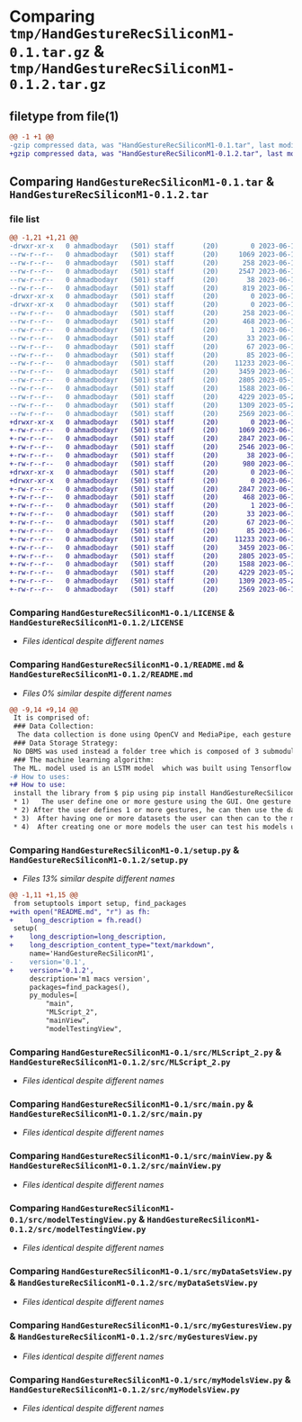 # Comparing `tmp/HandGestureRecSiliconM1-0.1.tar.gz` & `tmp/HandGestureRecSiliconM1-0.1.2.tar.gz`

## filetype from file(1)

```diff
@@ -1 +1 @@
-gzip compressed data, was "HandGestureRecSiliconM1-0.1.tar", last modified: Tue Jun 13 22:05:58 2023, max compression
+gzip compressed data, was "HandGestureRecSiliconM1-0.1.2.tar", last modified: Tue Jun 13 22:27:28 2023, max compression
```

## Comparing `HandGestureRecSiliconM1-0.1.tar` & `HandGestureRecSiliconM1-0.1.2.tar`

### file list

```diff
@@ -1,21 +1,21 @@
-drwxr-xr-x   0 ahmadbodayr   (501) staff       (20)        0 2023-06-13 22:05:58.665540 HandGestureRecSiliconM1-0.1/
--rw-r--r--   0 ahmadbodayr   (501) staff       (20)     1069 2023-06-13 20:47:04.000000 HandGestureRecSiliconM1-0.1/LICENSE
--rw-r--r--   0 ahmadbodayr   (501) staff       (20)      258 2023-06-13 22:05:58.665403 HandGestureRecSiliconM1-0.1/PKG-INFO
--rw-r--r--   0 ahmadbodayr   (501) staff       (20)     2547 2023-06-13 22:05:12.000000 HandGestureRecSiliconM1-0.1/README.md
--rw-r--r--   0 ahmadbodayr   (501) staff       (20)       38 2023-06-13 22:05:58.665579 HandGestureRecSiliconM1-0.1/setup.cfg
--rw-r--r--   0 ahmadbodayr   (501) staff       (20)      819 2023-06-13 20:42:52.000000 HandGestureRecSiliconM1-0.1/setup.py
-drwxr-xr-x   0 ahmadbodayr   (501) staff       (20)        0 2023-06-13 22:05:58.664382 HandGestureRecSiliconM1-0.1/src/
-drwxr-xr-x   0 ahmadbodayr   (501) staff       (20)        0 2023-06-13 22:05:58.665234 HandGestureRecSiliconM1-0.1/src/HandGestureRecSiliconM1.egg-info/
--rw-r--r--   0 ahmadbodayr   (501) staff       (20)      258 2023-06-13 22:05:58.000000 HandGestureRecSiliconM1-0.1/src/HandGestureRecSiliconM1.egg-info/PKG-INFO
--rw-r--r--   0 ahmadbodayr   (501) staff       (20)      468 2023-06-13 22:05:58.000000 HandGestureRecSiliconM1-0.1/src/HandGestureRecSiliconM1.egg-info/SOURCES.txt
--rw-r--r--   0 ahmadbodayr   (501) staff       (20)        1 2023-06-13 22:05:58.000000 HandGestureRecSiliconM1-0.1/src/HandGestureRecSiliconM1.egg-info/dependency_links.txt
--rw-r--r--   0 ahmadbodayr   (501) staff       (20)       33 2023-06-13 22:05:58.000000 HandGestureRecSiliconM1-0.1/src/HandGestureRecSiliconM1.egg-info/entry_points.txt
--rw-r--r--   0 ahmadbodayr   (501) staff       (20)       67 2023-06-13 22:05:58.000000 HandGestureRecSiliconM1-0.1/src/HandGestureRecSiliconM1.egg-info/requires.txt
--rw-r--r--   0 ahmadbodayr   (501) staff       (20)       85 2023-06-13 22:05:58.000000 HandGestureRecSiliconM1-0.1/src/HandGestureRecSiliconM1.egg-info/top_level.txt
--rw-r--r--   0 ahmadbodayr   (501) staff       (20)    11233 2023-06-13 18:28:48.000000 HandGestureRecSiliconM1-0.1/src/MLScript_2.py
--rw-r--r--   0 ahmadbodayr   (501) staff       (20)     3459 2023-06-11 20:53:14.000000 HandGestureRecSiliconM1-0.1/src/main.py
--rw-r--r--   0 ahmadbodayr   (501) staff       (20)     2805 2023-05-17 13:36:20.000000 HandGestureRecSiliconM1-0.1/src/mainView.py
--rw-r--r--   0 ahmadbodayr   (501) staff       (20)     1588 2023-06-12 21:52:36.000000 HandGestureRecSiliconM1-0.1/src/modelTestingView.py
--rw-r--r--   0 ahmadbodayr   (501) staff       (20)     4229 2023-05-21 00:52:06.000000 HandGestureRecSiliconM1-0.1/src/myDataSetsView.py
--rw-r--r--   0 ahmadbodayr   (501) staff       (20)     1309 2023-05-20 23:46:55.000000 HandGestureRecSiliconM1-0.1/src/myGesturesView.py
--rw-r--r--   0 ahmadbodayr   (501) staff       (20)     2569 2023-06-12 23:00:37.000000 HandGestureRecSiliconM1-0.1/src/myModelsView.py
+drwxr-xr-x   0 ahmadbodayr   (501) staff       (20)        0 2023-06-13 22:27:28.419332 HandGestureRecSiliconM1-0.1.2/
+-rw-r--r--   0 ahmadbodayr   (501) staff       (20)     1069 2023-06-13 20:47:04.000000 HandGestureRecSiliconM1-0.1.2/LICENSE
+-rw-r--r--   0 ahmadbodayr   (501) staff       (20)     2847 2023-06-13 22:27:28.419176 HandGestureRecSiliconM1-0.1.2/PKG-INFO
+-rw-r--r--   0 ahmadbodayr   (501) staff       (20)     2546 2023-06-13 22:12:56.000000 HandGestureRecSiliconM1-0.1.2/README.md
+-rw-r--r--   0 ahmadbodayr   (501) staff       (20)       38 2023-06-13 22:27:28.419370 HandGestureRecSiliconM1-0.1.2/setup.cfg
+-rw-r--r--   0 ahmadbodayr   (501) staff       (20)      980 2023-06-13 22:27:24.000000 HandGestureRecSiliconM1-0.1.2/setup.py
+drwxr-xr-x   0 ahmadbodayr   (501) staff       (20)        0 2023-06-13 22:27:28.418292 HandGestureRecSiliconM1-0.1.2/src/
+drwxr-xr-x   0 ahmadbodayr   (501) staff       (20)        0 2023-06-13 22:27:28.419001 HandGestureRecSiliconM1-0.1.2/src/HandGestureRecSiliconM1.egg-info/
+-rw-r--r--   0 ahmadbodayr   (501) staff       (20)     2847 2023-06-13 22:27:28.000000 HandGestureRecSiliconM1-0.1.2/src/HandGestureRecSiliconM1.egg-info/PKG-INFO
+-rw-r--r--   0 ahmadbodayr   (501) staff       (20)      468 2023-06-13 22:27:28.000000 HandGestureRecSiliconM1-0.1.2/src/HandGestureRecSiliconM1.egg-info/SOURCES.txt
+-rw-r--r--   0 ahmadbodayr   (501) staff       (20)        1 2023-06-13 22:27:28.000000 HandGestureRecSiliconM1-0.1.2/src/HandGestureRecSiliconM1.egg-info/dependency_links.txt
+-rw-r--r--   0 ahmadbodayr   (501) staff       (20)       33 2023-06-13 22:27:28.000000 HandGestureRecSiliconM1-0.1.2/src/HandGestureRecSiliconM1.egg-info/entry_points.txt
+-rw-r--r--   0 ahmadbodayr   (501) staff       (20)       67 2023-06-13 22:27:28.000000 HandGestureRecSiliconM1-0.1.2/src/HandGestureRecSiliconM1.egg-info/requires.txt
+-rw-r--r--   0 ahmadbodayr   (501) staff       (20)       85 2023-06-13 22:27:28.000000 HandGestureRecSiliconM1-0.1.2/src/HandGestureRecSiliconM1.egg-info/top_level.txt
+-rw-r--r--   0 ahmadbodayr   (501) staff       (20)    11233 2023-06-13 18:28:48.000000 HandGestureRecSiliconM1-0.1.2/src/MLScript_2.py
+-rw-r--r--   0 ahmadbodayr   (501) staff       (20)     3459 2023-06-11 20:53:14.000000 HandGestureRecSiliconM1-0.1.2/src/main.py
+-rw-r--r--   0 ahmadbodayr   (501) staff       (20)     2805 2023-05-17 13:36:20.000000 HandGestureRecSiliconM1-0.1.2/src/mainView.py
+-rw-r--r--   0 ahmadbodayr   (501) staff       (20)     1588 2023-06-12 21:52:36.000000 HandGestureRecSiliconM1-0.1.2/src/modelTestingView.py
+-rw-r--r--   0 ahmadbodayr   (501) staff       (20)     4229 2023-05-21 00:52:06.000000 HandGestureRecSiliconM1-0.1.2/src/myDataSetsView.py
+-rw-r--r--   0 ahmadbodayr   (501) staff       (20)     1309 2023-05-20 23:46:55.000000 HandGestureRecSiliconM1-0.1.2/src/myGesturesView.py
+-rw-r--r--   0 ahmadbodayr   (501) staff       (20)     2569 2023-06-12 23:00:37.000000 HandGestureRecSiliconM1-0.1.2/src/myModelsView.py
```

### Comparing `HandGestureRecSiliconM1-0.1/LICENSE` & `HandGestureRecSiliconM1-0.1.2/LICENSE`

 * *Files identical despite different names*

### Comparing `HandGestureRecSiliconM1-0.1/README.md` & `HandGestureRecSiliconM1-0.1.2/README.md`

 * *Files 0% similar despite different names*

```diff
@@ -9,14 +9,14 @@
 It is comprised of:
 ### Data Collection:
  The data collection is done using OpenCV and MediaPipe, each gesture is composed of 80 videos each is 30 frames, with each frame containing the 42 landmarks for each hand. Each landmark is an X, Y,  Z  tupple which describes the location of that specific landmark.
 ### Data Storage Strategy:
 No DBMS was used instead a folder tree which is composed of 3 submodules was built. The first submodule is  a  gestures folder that contains all the gestures defined by the user, the second is a datasets submodule which contains all the datasets created by the user. A single dataset is a non null subset of the gestures.
 ### The machine learning algorithm:
 The ML. model used is an LSTM model  which was built using Tensorflow 2.X  and the Keras ApI. for tensorFlow.
-# How to uses:
+# How to use:
 install the library from $ pip using pip install HandGestureRecSiliconM1 and in your python project write at the terminal run 
 * 1)   The user define one or more gesture using the GUI. One gesture is to be defined at a time. The gesture is defined by giving it a name and pressing create gesture then OpenCV will  give the user access to the webcam, 80 videos will be taken each is 30 frames in length so the user needs to do the gesture for 80 times. The starting time of each try of the 80 will be shown on the screen.
 * 2) After the user defines 1 or more gestures, he can then use the datasets submodule to create a dataset which will then serve as an input to the ML. model. To create a dataset the user have to give it a name and choose a subset of the gestures he defiend before hand then press create dataset.
 * 3)  After having one or more datasets the user can then can to the models submodule to crerate a model to a specific dataset. There is a 1:1 relation between the datasets and the models meaning that every dataset can only contribute to only one model.
 * 4)  After creating one or more models the user can test his models using the testing submodule.
```

### Comparing `HandGestureRecSiliconM1-0.1/setup.py` & `HandGestureRecSiliconM1-0.1.2/setup.py`

 * *Files 13% similar despite different names*

```diff
@@ -1,11 +1,15 @@
 from setuptools import setup, find_packages
+with open("README.md", "r") as fh:
+    long_description = fh.read()
 setup(
+    long_description=long_description, 
+    long_description_content_type="text/markdown",
     name='HandGestureRecSiliconM1',
-    version='0.1',
+    version='0.1.2',
     description='m1 macs version',
     packages=find_packages(),
     py_modules=[
         "main",
         "MLScript_2",
         "mainView",
         "modelTestingView",
```

### Comparing `HandGestureRecSiliconM1-0.1/src/MLScript_2.py` & `HandGestureRecSiliconM1-0.1.2/src/MLScript_2.py`

 * *Files identical despite different names*

### Comparing `HandGestureRecSiliconM1-0.1/src/main.py` & `HandGestureRecSiliconM1-0.1.2/src/main.py`

 * *Files identical despite different names*

### Comparing `HandGestureRecSiliconM1-0.1/src/mainView.py` & `HandGestureRecSiliconM1-0.1.2/src/mainView.py`

 * *Files identical despite different names*

### Comparing `HandGestureRecSiliconM1-0.1/src/modelTestingView.py` & `HandGestureRecSiliconM1-0.1.2/src/modelTestingView.py`

 * *Files identical despite different names*

### Comparing `HandGestureRecSiliconM1-0.1/src/myDataSetsView.py` & `HandGestureRecSiliconM1-0.1.2/src/myDataSetsView.py`

 * *Files identical despite different names*

### Comparing `HandGestureRecSiliconM1-0.1/src/myGesturesView.py` & `HandGestureRecSiliconM1-0.1.2/src/myGesturesView.py`

 * *Files identical despite different names*

### Comparing `HandGestureRecSiliconM1-0.1/src/myModelsView.py` & `HandGestureRecSiliconM1-0.1.2/src/myModelsView.py`

 * *Files identical despite different names*

